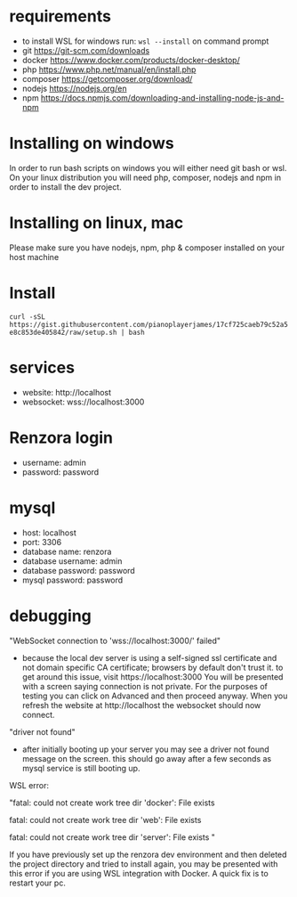 # requirements
- to install WSL for windows run: ```wsl --install``` on command prompt
- git https://git-scm.com/downloads
- docker https://www.docker.com/products/docker-desktop/
- php https://www.php.net/manual/en/install.php
- composer https://getcomposer.org/download/
- nodejs https://nodejs.org/en
- npm https://docs.npmjs.com/downloading-and-installing-node-js-and-npm

# Installing on windows
In order to run bash scripts on windows you will either need git bash or wsl. On your linux distribution you will need php, composer, nodejs and npm in order to install the dev project.

# Installing on linux, mac
Please make sure you have nodejs, npm, php & composer installed on your host machine

# Install
```curl -sSL https://gist.githubusercontent.com/pianoplayerjames/17cf725caeb79c52a5e8c853de405842/raw/setup.sh | bash```

# services
- website: http://localhost
- websocket: wss://localhost:3000

# Renzora login
- username: admin
- password: password

# mysql
- host: localhost
- port: 3306
- database name: renzora
- database username: admin
- database password: password
- mysql password: password

# debugging
"WebSocket connection to 'wss://localhost:3000/' failed"
- because the local dev server is using a self-signed ssl certificate and not domain specific CA certificate; browsers by default don't trust it. to get around this issue, visit https://localhost:3000 You will be presented with a screen saying connection is not private. For the purposes of testing you can click on Advanced and then proceed anyway. When you refresh the website at http://localhost the websocket should now connect.

"driver not found"
- after initially booting up your server you may see a driver not found message on the screen. this should go away after a few seconds as mysql service is still booting up.

WSL error:

"fatal: could not create work tree dir 'docker': File exists

fatal: could not create work tree dir 'web': File exists

fatal: could not create work tree dir 'server': File exists
"

If you have previously set up the renzora dev environment and then deleted the project directory and tried to install again, you may be presented with this error if you are using WSL integration with Docker. A quick fix is to restart your pc.
